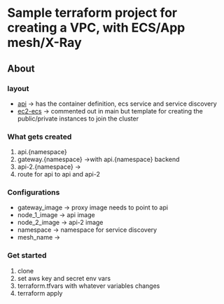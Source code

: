 # Sample terraform project for creating a VPC, with ECS/App mesh/X-Ray

## About
### layout
* [api](api) -> has the container definition, ecs service and service discovery
* [ec2-ecs](ec2-ecs) -> commented out in main but template for creating the public/private instances to join the cluster


### What gets created

1. api.{namespace}
2. gateway.{namespace} ->with  api.{namespace} backend
3. api-2.{namespace} ->
4. route for api to api and api-2

### Configurations
* gateway_image -> proxy image needs to point to api
* node_1_image -> api image
* node_2_image -> api-2 image
* namespace -> namespace for service discovery
* mesh_name ->


### Get started
1. clone
2. set aws key and secret env vars
3. terraform.tfvars with whatever variables changes
4. terraform apply